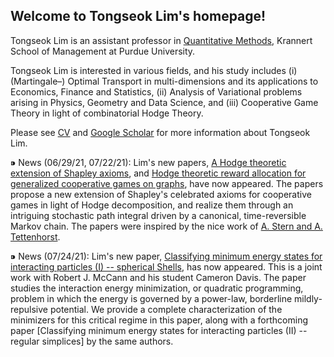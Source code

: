 ## Welcome to Tongseok Lim's homepage!

Tongseok Lim is an assistant professor in [Quantitative Methods](https://krannert.purdue.edu/directory/view.php?search=FacArea&FacAreaList=61), Krannert School of Management at Purdue University.

Tongseok Lim is interested in various fields, and his study includes (i) (Martingale–) Optimal Transport in multi-dimensions and its applications to Economics, Finance and Statistics, (ii) Analysis of Variational problems arising in Physics, Geometry and Data Science, and (iii) Cooperative Game Theory in light of combinatorial Hodge Theory.

Please see [CV](https://tlim0213.github.io/folder/TLIM_CV.pdf) and [Google Scholar](https://scholar.google.com/citations?user=n-Qz1vgAAAAJ&hl=en) for more information about Tongseok Lim.

⁍ News (06/29/21, 07/22/21): Lim's new papers, [A Hodge theoretic extension of Shapley axioms](https://tlim0213.github.io/folder/papers/ShapleyAxioms.pdf), and [Hodge theoretic reward allocation for generalized cooperative games on graphs](https://tlim0213.github.io/folder/papers/ShapleyGeneralGraph.pdf), have now appeared. The papers propose a new extension of Shapley's celebrated axioms for cooperative games in light of Hodge decomposition, and realize them through an intriguing stochastic path integral driven by a canonical, time-reversible Markov chain. The papers were inspired by the nice work of [A. Stern and A. Tettenhorst](https://arxiv.org/abs/1709.08318).

⁍ News (07/24/21): Lim's new paper, [Classifying minimum energy states for interacting particles (I) -- spherical Shells](https://tlim0213.github.io/folder/papers/SphericalShell.pdf), has now appeared. This is a joint work with Robert J. McCann and his student Cameron Davis. The paper studies the interaction energy minimization, or quadratic programming, problem in which the energy is governed by a power-law, borderline mildly-repulsive potential. We provide a complete characterization of the minimizers for this critical regime in this paper, along with a forthcoming paper [Classifying minimum energy states for interacting particles (II) -- regular simplices] by the same authors.

